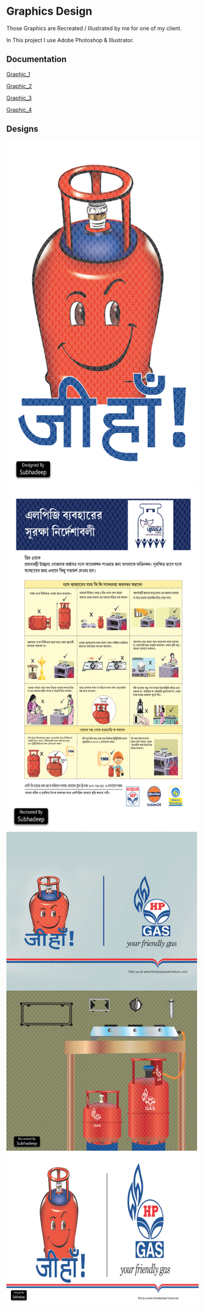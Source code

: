 
# Graphics Design

Those Graphics are Recreated / Illustrated by me for one of my client.

In This project I use Adobe Photoshop & Illustrator.

## Documentation

[Graphic_1](https://github.com/SubhadeepBanik/Graphic_design/blob/main/Graphic_1.jpg)

[Graphic_2](https://github.com/SubhadeepBanik/Graphic_design/blob/main/Graphic_2.jpg)

[Graphic_3](https://github.com/SubhadeepBanik/Graphic_design/blob/main/Graphic_3.jpg)

[Graphic_4](https://github.com/SubhadeepBanik/Graphic_design/blob/main/Graphic_4.jpg)

## Designs



<img src="https://github.com/SubhadeepBanik/Graphic_design/blob/main/Graphic_2.jpg" width="600" height="900">

<img src="https://github.com/SubhadeepBanik/Graphic_design/blob/main/Graphic_3.jpg" width="600" height="900">

<img src="https://github.com/SubhadeepBanik/Graphic_design/blob/main/Graphic_4.jpg" width="500" height="833">

<img src="https://github.com/SubhadeepBanik/Graphic_design/blob/main/Graphic_1.jpg" width="800" height="400">
